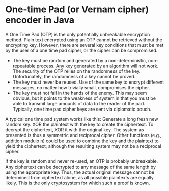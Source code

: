 # One-time Pad (or Vernam cipher) encoder in Java
A One Time Pad (OTP) is the only potentially unbreakable encryption method. Plain text encrypted using an OTP cannot be retrieved without the encrypting key. However, there are several key conditions that must be met by the user of a one time pad cipher, or the cipher can be compromised.

* The key must be random and generated by a non-deterministic, non-repeatable process. Any key generated by an algorithm will not work. The security of the OTP relies on the randomness of the key. Unfortunately, the randomness of a key cannot be proved.
* The key must never be reused. Use of the same key to encrypt different messages, no matter how trivially small, compromises the cipher.
* The key must not fall in the hands of the enemy. This may seem obvious, but it points to the weakness of system in that you must be able to transmit large amounts of data to the reader of the pad. Typically, one time pad cipher keys are sent via diplomatic pouch.

A typical one time pad system works like this: Generate a long fresh new random key. XOR the plaintext with the key to create the ciphertext. To decrypt the ciphertext, XOR it with the original key. The system as presented is thus a symmetric and reciprocal cipher. Other functions (e.g., addition modulo n) could be used to combine the key and the plaintext to yield the ciphertext, although the resulting system may not be a reciprocal cipher.

If the key is random and never re-used, an OTP is probably unbreakable. Any ciphertext can be decrypted to any message of the same length by using the appropriate key. Thus, the actual original message cannot be determined from ciphertext alone, as all possible plaintexts are equally likely. This is the only cryptosystem for which such a proof is known.